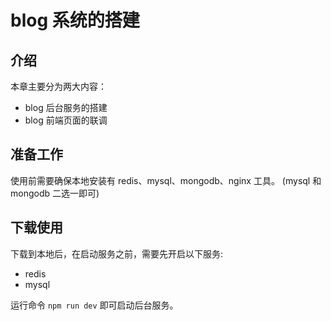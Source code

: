# blog 系统的搭建

## 介绍
本章主要分为两大内容：
- blog 后台服务的搭建
- blog 前端页面的联调

## 准备工作
使用前需要确保本地安装有 redis、mysql、mongodb、nginx 工具。 (mysql 和 mongodb 二选一即可)

## 下载使用
下载到本地后，在启动服务之前，需要先开启以下服务:
- redis
- mysql

运行命令 `npm run dev` 即可启动后台服务。